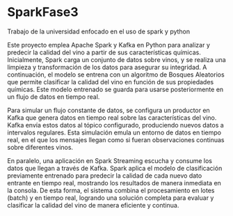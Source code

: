 # SparkFase3
Trabajo de la universidad enfocado en el uso de spark y python

Este proyecto emplea Apache Spark y Kafka en Python para analizar y predecir la calidad del vino a partir de sus características químicas. Inicialmente, Spark carga un conjunto de datos sobre vinos, y se realiza una limpieza y transformación de los datos para asegurar su integridad. A continuación, el modelo se entrena con un algoritmo de Bosques Aleatorios que permite clasificar la calidad del vino en función de sus propiedades químicas. Este modelo entrenado se guarda para usarse posteriormente en un flujo de datos en tiempo real.

Para simular un flujo constante de datos, se configura un productor en Kafka que genera datos en tiempo real sobre las características del vino. Kafka envía estos datos al tópico configurado, produciendo nuevos datos a intervalos regulares. Esta simulación emula un entorno de datos en tiempo real, en el que los mensajes llegan como si fueran observaciones continuas sobre diferentes vinos.

En paralelo, una aplicación en Spark Streaming escucha y consume los datos que llegan a través de Kafka. Spark aplica el modelo de clasificación previamente entrenado para predecir la calidad de cada nuevo dato entrante en tiempo real, mostrando los resultados de manera inmediata en la consola. De esta forma, el sistema combina el procesamiento en lotes (batch) y en tiempo real, logrando una solución completa para evaluar y clasificar la calidad del vino de manera eficiente y continua.
